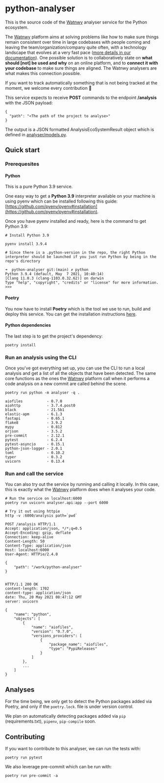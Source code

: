# python-analyser

This is the source code of the [Watnwy](https://watnwy.com) analyser service for the Python ecosystem.

The [Watnwy](https://watnwy.com) platform aims at solving problems like how to make sure things remain consistent over time in large codebases with people coming and leaving the team/organization/company quite often, with a technology landscape that evolves at a very fast pace ([more details in our documentation](https://doc.watnwy.com/)). One possible solution is to collaboratively state on **what should [not] be used and why** on an online platform, and to **connect it with your codebase** to make sure things are aligned. The Watnwy analysers are what makes this connection possible.

If you want to track automatically something that is not being tracked at the moment, we welcome every contribution 🙏

This service expects to receive **POST** commands to the endpoint **/analysis** with the JSON payload:

```
{
  "path": "<The path of the project to analyse>"
}
```

The output is a JSON formatted AnalysisEcoSystemResult object which is defined in [analyser/models.py](analyser/models.py).

## Quick start

### Prerequesites

#### Python

This is a pure Python 3.9 service.

One easy way to get a **Python 3.9** interpreter available on your machine is using pyenv which can be installed following this guide: [https://github.com/pyenv/pyenv#installation](https://github.com/pyenv/pyenv#installation).

Once you have pyenv installed and ready, here is the command to get Python 3.9:

```
# Install Python 3.9

pyenv install 3.9.4

# Since there is a .python-version in the repo, the right Python interpreter should be launched if you just run Python by being in the repo's directory

➜  python-analyser git:(main) ✗ python
Python 3.9.4 (default, May  7 2021, 10:40:14)
[Clang 11.0.3 (clang-1103.0.32.62)] on darwin
Type "help", "copyright", "credits" or "license" for more information.
>>>
```

#### Poetry

You now have to install **Poetry** which is the tool we use to run, build and deploy this service.
You can get the installation instructions [here](https://python-poetry.org/docs/#installation).

#### Python dependencies

The last step is to get the project's dependency:

```
poetry install
```

### Run an analysis using the CLI

Once you've got everything set up, you can use the CLI to run a local analysis and get a list of all the objects that have been detected. The same core functions as the ones the [Watnwy](https://watnwy.com) platform call when it performs a code analysis on a new commit are called behind the scene.

```
poetry run python -m analyser -q .

aiofiles           - 0.7.0
aiohttp            - 3.7.4.post0
black              - 21.5b1
elastic-apm        - 6.1.3
fastapi            - 0.65.1
flake8             - 3.9.2
mypy               - 0.812
orjson             - 3.5.2
pre-commit         - 2.12.1
pytest             - 6.2.4
pytest-asyncio     - 0.15.1
python-json-logger - 2.0.1
toml               - 0.10.2
typer              - 0.3.2
uvicorn            - 0.13.4
```

### Run and call the service

You can also try out the service by running and calling it locally. In this case, this is exactly what the [Watnwy](https://watnwy.com) platform does when it analyses your code.

```
# Run the service on localhost:6000
poetry run uvicorn analyser.api:app --port 6000

# Try it out using httpie
http -v :6000/analysis path=`pwd`

POST /analysis HTTP/1.1
Accept: application/json, */*;q=0.5
Accept-Encoding: gzip, deflate
Connection: keep-alive
Content-Length: 50
Content-Type: application/json
Host: localhost:6000
User-Agent: HTTPie/2.4.0

{
    "path": "/work/python-analyser"
}


HTTP/1.1 200 OK
content-length: 1702
content-type: application/json
date: Thu, 20 May 2021 08:47:12 GMT
server: uvicorn

{
    "name": "python",
    "objects": [
        {
            "name": "aiofiles",
            "version": "0.7.0",
            "versions_providers": [
                {
                    "package_name": "aiofiles",
                    "type": "PypiReleases"
                }
            ]
        },
        ...
    ]
}
```

## Analyses

For the time being, we only get to detect the Python packages added via Poetry, and only if the `poetry.lock`.
 file is under version control.

We plan on automatically detecting packages added via `pip` (requirements.txt), `pipenv`, `pip-compile` soon.

## Contributing

If you want to contribute to this analyser, we can run the tests with:

```
poetry run pytest
```

We also leverage pre-commit which can be run with:

```
poetry run pre-commit -a
```
